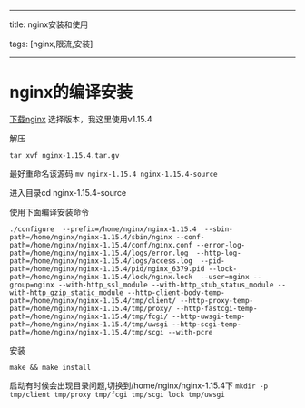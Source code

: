 
---

title: nginx安装和使用

tags: 
	[nginx,限流,安装]

---

# nginx的编译安装

[下载nginx](!http://nginx.org/en/download.html) 选择版本，我这里使用v1.15.4

解压

`tar xvf nginx-1.15.4.tar.gv`

最好重命名该源码
`mv nginx-1.15.4 nginx-1.15.4-source`

进入目录cd nginx-1.15.4-source

使用下面编译安装命令

```
./configure  --prefix=/home/nginx/nginx-1.15.4  --sbin-path=/home/nginx/nginx-1.15.4/sbin/nginx --conf-path=/home/nginx/nginx-1.15.4/conf/nginx.conf --error-log-path=/home/nginx/nginx-1.15.4/logs/error.log  --http-log-path=/home/nginx/nginx-1.15.4/logs/access.log  --pid-path=/home/nginx/nginx-1.15.4/pid/nginx_6379.pid --lock-path=/home/nginx/nginx-1.15.4/lock/nginx.lock  --user=nginx --group=nginx --with-http_ssl_module --with-http_stub_status_module --with-http_gzip_static_module --http-client-body-temp-path=/home/nginx/nginx-1.15.4/tmp/client/ --http-proxy-temp-path=/home/nginx/nginx-1.15.4/tmp/proxy/ --http-fastcgi-temp-path=/home/nginx/nginx-1.15.4/tmp/fcgi/ --http-uwsgi-temp-path=/home/nginx/nginx-1.15.4/tmp/uwsgi --http-scgi-temp-path=/home/nginx/nginx-1.15.4/tmp/scgi --with-pcre
```
<!--more-->
安装

`make && make install`

启动有时候会出现目录问题,切换到/home/nginx/nginx-1.15.4下
`mkdir -p tmp/client tmp/proxy tmp/fcgi tmp/scgi lock tmp/uwsgi`




